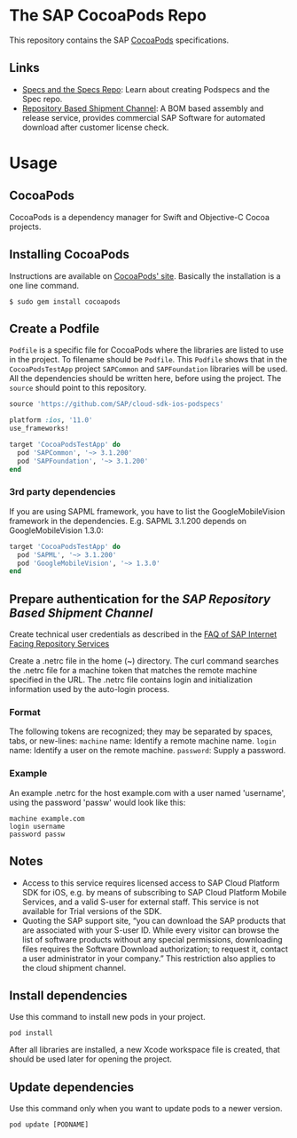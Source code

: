 # The SAP CocoaPods Repo

This repository contains the SAP [CocoaPods](https://github.com/CocoaPods/CocoaPods) specifications.

## Links

- [Specs and the Specs Repo](http://guides.cocoapods.org/making/specs-and-specs-repo.html): Learn about creating Podspecs and the Spec repo.
- [Repository Based Shipment Channel](https://shipments.pages.repositories.sap.ondemand.com/docs/shipment.html): A BOM based assembly and release service, provides commercial SAP Software for automated download after customer license check.

# Usage
## CocoaPods
CocoaPods is a dependency manager for Swift and Objective-C Cocoa projects.
## Installing CocoaPods
Instructions are available on [CocoaPods' site](https://cocoapods.org/).
Basically the installation is a one line command.
```shell
$ sudo gem install cocoapods
```

## Create a Podfile
`Podfile` is a specific file for CocoaPods where the libraries are listed to use in the project. To filename should be `Podfile`.
This `Podfile` shows that in the `CocoaPodsTestApp` project `SAPCommon` and `SAPFoundation` libraries will be used. All the dependencies should be written here, before using the project.
The `source` should point to this repository.
```ruby
source 'https://github.com/SAP/cloud-sdk-ios-podspecs'

platform :ios, '11.0'
use_frameworks!

target 'CocoaPodsTestApp' do
  pod 'SAPCommon', '~> 3.1.200'
  pod 'SAPFoundation', '~> 3.1.200'
end
```

### 3rd party dependencies
If you are using SAPML framework, you have to list the GoogleMobileVision framework in the dependencies.
E.g. SAPML 3.1.200 depends on GoogleMobileVision 1.3.0:
```ruby
target 'CocoaPodsTestApp' do
  pod 'SAPML', '~> 3.1.200'
  pod 'GoogleMobileVision', '~> 1.3.0'
end
```

## Prepare authentication for the *SAP Repository Based Shipment Channel*
Create technical user credentials as described in the [FAQ of SAP Internet Facing Repository Services](https://shipments.pages.repositories.sap.ondemand.com/docs/FAQ.html#how-can-the-sap-client-use-my-software)

Create a .netrc file in the home (~) directory.
The curl command searches the .netrc file for a machine token that matches the remote machine specified in the URL.
The .netrc file contains login and initialization information used by the auto-login process.
### Format
The following tokens are recognized; they may be separated by spaces, tabs, or new-lines:
`machine` name: Identify a remote machine name.
`login` name: Identify a user on the remote machine.
`password`: Supply a password.
### Example
An example .netrc for the host example.com with a user named 'username', using the password 'passw' would look like this:
```
machine example.com
login username
password passw
```

## Notes
* Access to this service requires licensed access to SAP Cloud Platform SDK for iOS, e.g. by means of subscribing to SAP Cloud Platform Mobile Services, and a valid S-user for external staff. This service is not available for Trial versions of the SDK.
* Quoting the SAP support site, “you can download the SAP products that are associated with your S-user ID. While every visitor can browse the list of software products without any special permissions, downloading files requires the Software Download authorization; to request it, contact a user administrator in your company.” This restriction also applies to the cloud shipment channel.

## Install dependencies
Use this command to install new pods in your project.
```shell
pod install
```
After all libraries are installed, a new Xcode workspace file is created, that should be used later for opening the project.

## Update dependencies
Use this command only when you want to update pods to a newer version.
```shell
pod update [PODNAME]
```
